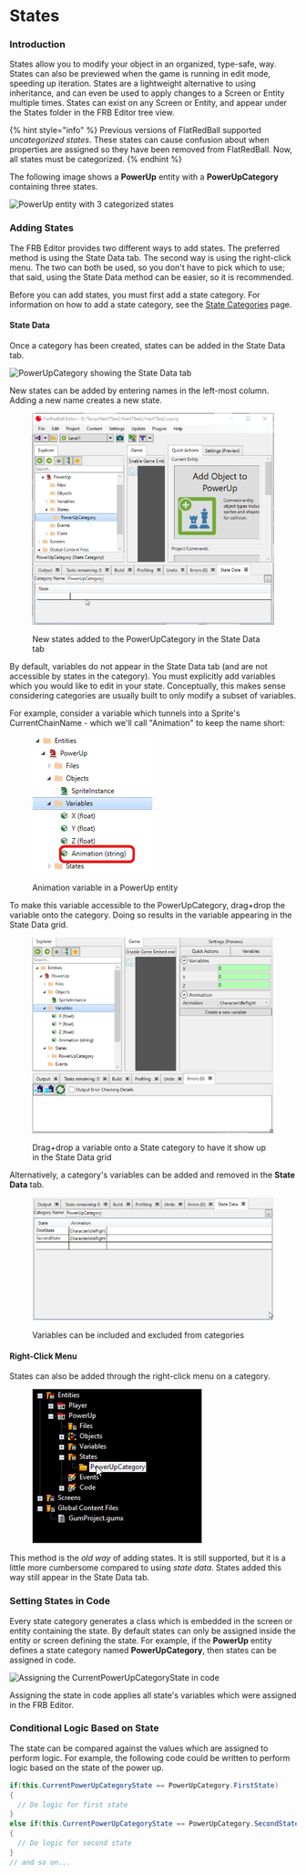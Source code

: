 # States

### Introduction

States allow you to modify your object in an organized, type-safe, way. States can also be previewed when the game is running in edit mode, speeding up iteration. States are a lightweight alternative to using inheritance, and can even be used to apply changes to a Screen or Entity multiple times. States can exist on any Screen or Entity, and appear under the States folder in the FRB Editor tree view.&#x20;

{% hint style="info" %}
Previous versions of FlatRedBall supported _uncategorized states_. These states can cause confusion about when properties are assigned so they have been removed from FlatRedBall. Now, all states must be categorized.
{% endhint %}

The following image shows a **PowerUp** entity with a **PowerUpCategory** containing three states.

![PowerUp entity with 3 categorized states](<../../.gitbook/assets/26\_06 37 11.png>)

### Adding States

The FRB Editor provides two different ways to add states. The preferred method is using the State Data tab. The second way is using the right-click menu. The two can both be used, so you don't have to pick which to use; that said, using the State Data method can be easier, so it is recommended.

Before you can add states, you must first add a state category. For information on how to add a state category, see the [State Categories](state-categories.md) page.

#### State Data

Once a category has been created, states can be added in the State Data tab.

![PowerUpCategory showing the State Data tab](<../../.gitbook/assets/26\_06 39 37.png>)

New states can be added by entering names in the left-most column. Adding a new name creates a new state.

<figure><img src="../../.gitbook/assets/26_06 40 32.gif" alt=""><figcaption><p>New states added to the PowerUpCategory in the State Data tab</p></figcaption></figure>

By default, variables do not appear in the State Data tab (and are not accessible by states in the category). You must explicitly add variables which you would like to edit in your state. Conceptually, this makes sense considering categories are usually built to only modify a subset of variables.

For example, consider a variable which tunnels into a Sprite's CurrentChainName - which we'll call "Animation" to keep the name short:

<figure><img src="../../.gitbook/assets/image (228).png" alt=""><figcaption><p>Animation variable in a PowerUp entity</p></figcaption></figure>

To make this variable accessible to the PowerUpCategory, drag+drop the variable onto the category. Doing so results in the variable appearing in the State Data grid.

<figure><img src="../../.gitbook/assets/26_06 50 15.gif" alt=""><figcaption><p>Drag+drop a variable onto a State category to have it show up in the State Data grid</p></figcaption></figure>

Alternatively, a category's variables can be added and removed in the **State Data** tab.

<figure><img src="../../.gitbook/assets/26_06 51 43.gif" alt=""><figcaption><p>Variables can be included and excluded from categories</p></figcaption></figure>

#### Right-Click Menu

States can also be added through the right-click menu on a category.

<figure><img src="../../.gitbook/assets/2016-01-2021_March_20_112411.gif" alt=""><figcaption></figcaption></figure>

This method is the _old way_ of adding states. It is still supported, but it is a little more cumbersome compared to using _state data_. States added this way still appear in the State Data tab.

### Setting States in Code

Every state category generates a class which is embedded in the screen or entity containing the state. By default states can only be assigned inside the entity or screen defining the state. For example, if the **PowerUp** entity defines a state category named **PowerUpCategory**, then states can be assigned in code.

![Assigning the CurrentPowerUpCategoryState in code](../../.gitbook/assets/2021-03-img\_605635c67dd65.png)

Assigning the state in code applies all state's variables which were assigned in the FRB Editor.

### Conditional Logic Based on State

The state can be compared against the values which are assigned to perform logic. For example, the following code could be written to perform logic based on the state of the power up.

```csharp
if(this.CurrentPowerUpCategoryState == PowerUpCategory.FirstState)
{
  // Do logic for first state
}
else if(this.CurrentPowerUpCategoryState == PowerUpCategory.SecondState)
{
  // Do logic for second state
}
// and so on...
```
